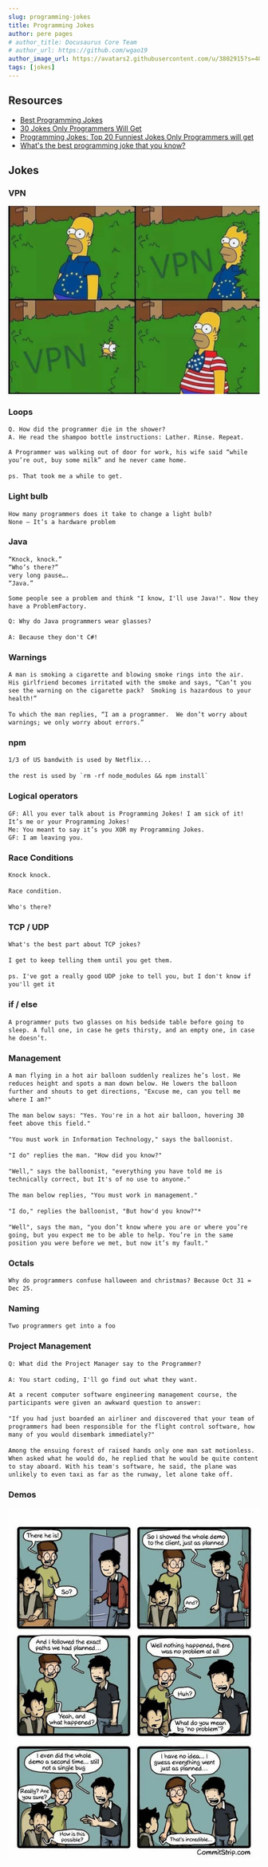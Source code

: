 ```yaml
---
slug: programming-jokes
title: Programming Jokes
author: pere pages
# author_title: Docusaurus Core Team
# author_url: https://github.com/wgao19
author_image_url: https://avatars2.githubusercontent.com/u/3802915?s=400&v=4
tags: [jokes]
---
```


## Resources

- [Best Programming Jokes](http://www.devtopics.com/best-programming-jokes/)
- [30 Jokes Only Programmers Will Get](https://hackernoon.com/30-jokes-only-programmers-will-get-a901e1cea549)
- [Programming Jokes: Top 20 Funniest Jokes Only Programmers will get](https://www.thecoderpedia.com/blog/programming-jokes/)
- [What's the best programming joke that you know?](https://www.reddit.com/r/AskReddit/comments/1kvhmz/whats_the_best_programming_joke_that_you_know/)

## Jokes

### VPN

![vpn joke](../static/blog/2020/12/17/vpn.jpg)

### Loops

```
Q. How did the programmer die in the shower?
A. He read the shampoo bottle instructions: Lather. Rinse. Repeat.
```

```
A Programmer was walking out of door for work, his wife said “while you’re out, buy some milk” and he never came home.

ps. That took me a while to get.
```

### Light bulb

```
How many programmers does it take to change a light bulb?
None – It’s a hardware problem
```

### Java

```
“Knock, knock.”
“Who’s there?”
very long pause….
“Java.”
```

```
Some people see a problem and think "I know, I'll use Java!". Now they have a ProblemFactory.
```

```
Q: Why do Java programmers wear glasses?

A: Because they don't C#!
```

### Warnings

```
A man is smoking a cigarette and blowing smoke rings into the air.  His girlfriend becomes irritated with the smoke and says, “Can’t you see the warning on the cigarette pack?  Smoking is hazardous to your health!”

To which the man replies, “I am a programmer.  We don’t worry about warnings; we only worry about errors.”
```

### npm

```
1/3 of US bandwith is used by Netflix...

the rest is used by `rm -rf node_modules && npm install`
```

### Logical operators

```
GF: All you ever talk about is Programming Jokes! I am sick of it! It’s me or your Programming Jokes!
Me: You meant to say it’s you XOR my Programming Jokes.
GF: I am leaving you.
```

### Race Conditions

```
Knock knock.

Race condition.

Who's there?
```

### TCP / UDP

```
What's the best part about TCP jokes?

I get to keep telling them until you get them.

ps. I've got a really good UDP joke to tell you, but I don't know if you'll get it
```

### if / else

```
A programmer puts two glasses on his bedside table before going to sleep. A full one, in case he gets thirsty, and an empty one, in case he doesn’t.
```

### Management

```
A man flying in a hot air balloon suddenly realizes he’s lost. He reduces height and spots a man down below. He lowers the balloon further and shouts to get directions, "Excuse me, can you tell me where I am?"

The man below says: "Yes. You're in a hot air balloon, hovering 30 feet above this field."

"You must work in Information Technology," says the balloonist.

"I do" replies the man. "How did you know?"

"Well," says the balloonist, "everything you have told me is technically correct, but It's of no use to anyone."

The man below replies, "You must work in management."

"I do," replies the balloonist, "But how'd you know?"*

"Well", says the man, "you don’t know where you are or where you’re going, but you expect me to be able to help. You’re in the same position you were before we met, but now it’s my fault."
```

### Octals

```
Why do programmers confuse halloween and christmas? Because Oct 31 = Dec 25.
```

### Naming

```
Two programmers get into a foo
```

### Project Management

```
Q: What did the Project Manager say to the Programmer?

A: You start coding, I'll go find out what they want.
```

```
At a recent computer software engineering management course, the participants were given an awkward question to answer:

"If you had just boarded an airliner and discovered that your team of programmers had been responsible for the flight control software, how many of you would disembark immediately?"

Among the ensuing forest of raised hands only one man sat motionless. When asked what he would do, he replied that he would be quite content to stay aboard. With his team's software, he said, the plane was unlikely to even taxi as far as the runway, let alone take off.
```

### Demos

![Demo](../static/blog/2020/12/17/demo.jpg)
